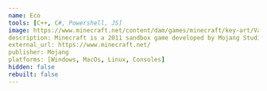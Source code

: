 ```yaml
---
name: Eco
tools: [C++, C#, Powershell, JS]
image: https://www.minecraft.net/content/dam/games/minecraft/key-art/Vanilla-PMP_Collection-Carousel-0_Trails-and-Tales_1280x768.jpg
description: Minecraft is a 2011 sandbox game developed by Mojang Studios and originally released in 2009. The game was created by Markus "Notch" Persson in the Java programming language
external_url: https://www.minecraft.net/
publisher: Mojang
platforms: [Windows, MacOs, Linux, Consoles]
hidden: false
rebuilt: false
---
```

